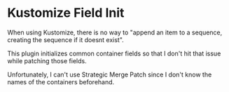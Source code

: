 # Kustomize Field Init

When using Kustomize, there is no way to "append an item to a sequence,
creating the sequence if it doesnt exist".

This plugin initializes common container fields so that I don't hit that issue
while patching those fields.

Unfortunately, I can't use Strategic Merge Patch since I don't know the names of the
containers beforehand.
